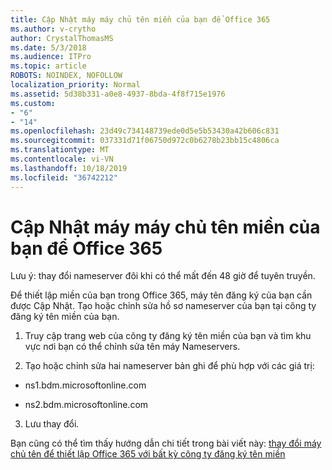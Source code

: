 ```yaml
---
title: Cập Nhật máy máy chủ tên miền của bạn để Office 365
ms.author: v-crytho
author: CrystalThomasMS
ms.date: 5/3/2018
ms.audience: ITPro
ms.topic: article
ROBOTS: NOINDEX, NOFOLLOW
localization_priority: Normal
ms.assetid: 5d38b331-a0e8-4937-8bda-4f8f715e1976
ms.custom:
- "6"
- "14"
ms.openlocfilehash: 23d49c734148739ede0d5e5b53430a42b606c831
ms.sourcegitcommit: 037331d71f06750d972c0b6278b23bb15c4806ca
ms.translationtype: MT
ms.contentlocale: vi-VN
ms.lasthandoff: 10/18/2019
ms.locfileid: "36742212"
---
```

# <a name="update-your-domain-nameservers-to-office-365"></a>Cập Nhật máy máy chủ tên miền của bạn để Office 365

Lưu ý: thay đổi nameserver đôi khi có thể mất đến 48 giờ để tuyên truyền.
  
Để thiết lập miền của bạn trong Office 365, máy tên đăng ký của bạn cần được Cập Nhật. Tạo hoặc chỉnh sửa hồ sơ nameserver của bạn tại công ty đăng ký tên miền của bạn.
  
1. Truy cập trang web của công ty đăng ký tên miền của bạn và tìm khu vực nơi bạn có thể chỉnh sửa tên máy Nameservers.

2. Tạo hoặc chỉnh sửa hai nameserver bản ghi để phù hợp với các giá trị:

  - ns1.bdm.microsoftonline.com

  - ns2.bdm.microsoftonline.com

3. Lưu thay đổi.

Bạn cũng có thể tìm thấy hướng dẫn chi tiết trong bài viết này: [thay đổi máy chủ tên để thiết lập Office 365 với bất kỳ công ty đăng ký tên miền](https://docs.microsoft.com/office365/admin/get-help-with-domains/change-nameservers-at-any-domain-registrar)
  